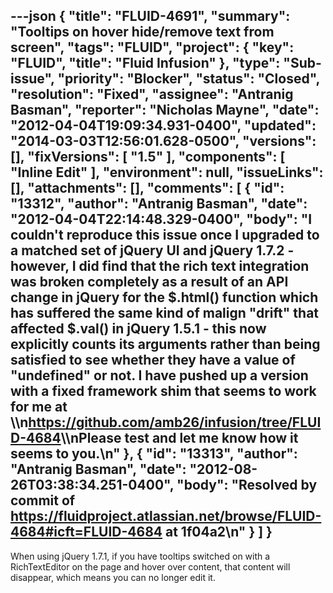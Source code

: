 ---json
{
  "title": "FLUID-4691",
  "summary": "Tooltips on hover hide/remove text from screen",
  "tags": "FLUID",
  "project": {
    "key": "FLUID",
    "title": "Fluid Infusion"
  },
  "type": "Sub-issue",
  "priority": "Blocker",
  "status": "Closed",
  "resolution": "Fixed",
  "assignee": "Antranig Basman",
  "reporter": "Nicholas Mayne",
  "date": "2012-04-04T19:09:34.931-0400",
  "updated": "2014-03-03T12:56:01.628-0500",
  "versions": [],
  "fixVersions": [
    "1.5"
  ],
  "components": [
    "Inline Edit"
  ],
  "environment": null,
  "issueLinks": [],
  "attachments": [],
  "comments": [
    {
      "id": "13312",
      "author": "Antranig Basman",
      "date": "2012-04-04T22:14:48.329-0400",
      "body": "I couldn't reproduce this issue once I upgraded to a matched set of jQuery UI and jQuery 1.7.2 - however, I did find that the rich text integration was broken completely as a result of an API change in jQuery for the $.html() function which has suffered the same kind of malign \"drift\" that affected $.val() in jQuery 1.5.1 - this now explicitly counts its arguments rather than being satisfied to see whether they have a value of \"undefined\" or not. I have pushed up a version with a fixed framework shim that seems to work for me at \\\n<https://github.com/amb26/infusion/tree/FLUID-4684>\\\nPlease test and let me know how it seems to you.\n"
    },
    {
      "id": "13313",
      "author": "Antranig Basman",
      "date": "2012-08-26T03:38:34.251-0400",
      "body": "Resolved by commit of <https://fluidproject.atlassian.net/browse/FLUID-4684#icft=FLUID-4684> at 1f04a2\n"
    }
  ]
}
---
When using jQuery 1.7.1, if you have tooltips switched on with a RichTextEditor on the page and hover over content, that content will disappear, which means you can no longer edit it.

        